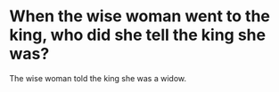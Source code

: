 # When the wise woman went to the king, who did she tell the king she was?

The wise woman told the king she was a widow.
